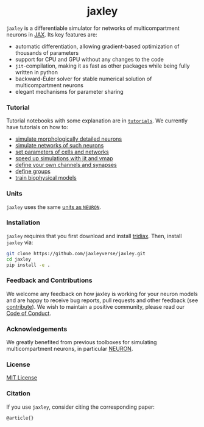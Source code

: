 
<h1 align="center">
jaxley
</h1>

`jaxley` is a differentiable simulator for networks of multicompartment neurons in [JAX](https://github.com/google/jax). Its key features are:

- automatic differentiation, allowing gradient-based optimization of thousands of parameters  
- support for CPU and GPU without any changes to the code  
- `jit`-compilation, making it as fast as other packages while being fully written in python  
- backward-Euler solver for stable numerical solution of multicompartment neurons  
- elegant mechanisms for parameter sharing


### Tutorial

Tutorial notebooks with some explanation are in [`tutorials`](https://github.com/jaxleyverse/jaxley/tree/main/tutorials). We currently have tutorials on how to:

- [simulate morphologically detailed neurons](https://github.com/jaxleyverse/jaxley/blob/main/tutorials/01_morph_neurons.ipynb)
- [simulate networks of such neurons](https://github.com/jaxleyverse/jaxley/blob/main/tutorials/02_small_network.ipynb)
- [set parameters of cells and networks](https://github.com/jaxleyverse/jaxley/blob/main/tutorials/03_setting_parameters.ipynb)
- [speed up simulations with jit and vmap](https://github.com/jaxleyverse/jaxley/blob/main/tutorials/04_jit_and_vmap.ipynb)
- [define your own channels and synapses](https://github.com/jaxleyverse/jaxley/blob/main/tutorials/05_channel_and_synapse_models.ipynb)
- [define groups](https://github.com/jaxleyverse/jaxley/blob/main/tutorials/06_groups.ipynb)
- [train biophysical models](https://github.com/jaxleyverse/jaxley/blob/main/tutorials/07_gradient_descent.ipynb)


### Units

`jaxley` uses the same [units as `NEURON`](https://www.neuron.yale.edu/neuron/static/docs/units/unitchart.html).


### Installation
`jaxley` requires that you first download and install [tridiax](https://github.com/jaxleyverse/tridiax). Then, install `jaxley` via:
```sh
git clone https://github.com/jaxleyverse/jaxley.git
cd jaxley
pip install -e .
```


### Feedback and Contributions

We welcome any feedback on how jaxley is working for your neuron models and are happy to receive bug reports, pull requests and other feedback (see [contribute](https://github.com/jaxleyverse/jaxley/blob/main/CONTRIBUTING.md)). We wish to maintain a positive community, please read our [Code of Conduct](https://github.com/jaxleyverse/jaxley/blob/main/CODE_OF_CONDUCT.md).


### Acknowledgements

We greatly benefited from previous toolboxes for simulating multicompartment neurons, in particular [NEURON](https://github.com/neuronsimulator/nrn).


### License

[MIT License](https://github.com/jaxleyverse/jaxley/blob/main/LICENSE)


### Citation

If you use `jaxley`, consider citing the corresponding paper:
```
@article{}
```
